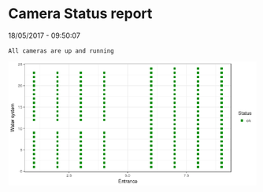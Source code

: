 Camera Status report
================
18/05/2017 - 09:50:07

    All cameras are up and running

![](camreport_files/figure-markdown_github/unnamed-chunk-2-1.png)
